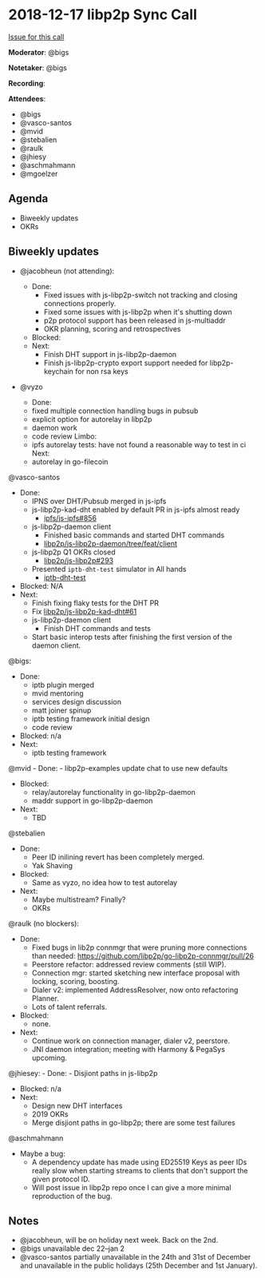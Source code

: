 # 2018-12-17 libp2p Sync Call

[Issue for this call](https://github.com/libp2p/team-mgmt/issues/16)

**Moderator**: @bigs

**Notetaker**: @bigs

**Recording**:

**Attendees**:
  - @bigs
  - @vasco-santos
  - @mvid
  - @stebalien
  - @raulk
  - @jhiesy
  - @aschmahmann
  - @mgoelzer

## Agenda

- Biweekly updates 
- OKRs

## Biweekly updates
  
- @jacobheun (not attending):
  - Done:
    - Fixed issues with js-libp2p-switch not tracking and closing connections properly.
    - Fixed some issues with js-libp2p when it's shutting down
    - p2p protocol support has been released in js-multiaddr
    - OKR planning, scoring and retrospectives
  - Blocked:
  - Next:
    - Finish DHT support in js-libp2p-daemon
    - Finish js-libp2p-crypto export support needed for libp2p-keychain for non rsa keys

- @vyzo
	- Done: 
  	- fixed multiple connection handling bugs in pubsub
    - explicit option for autorelay in libp2p
    - daemon work
    - code review
  Limbo:
  	- ipfs autorelay tests: have not found a reasonable way to test in ci
	Next:
  	- autorelay in go-filecoin

@vasco-santos
- Done:
  - IPNS over DHT/Pubsub merged in js-ipfs
  - js-libp2p-kad-dht enabled by default PR in js-ipfs almost ready
    - [ipfs/js-ipfs#856](https://github.com/ipfs/js-ipfs/pull/856)
  - js-libp2p-daemon client
    - Finished basic commands and started DHT commands
    - [libp2p/js-libp2p-daemon/tree/feat/client](https://github.com/libp2p/js-libp2p-daemon/tree/feat/client)
  - js-libp2p Q1 OKRs closed
    - [libp2p/js-libp2p#293](https://github.com/libp2p/js-libp2p/pull/293)
  - Presented `iptb-dht-test` simulator in All hands
    - [iptb-dht-test](https://github.com/vasco-santos/iptb-dht-test)
- Blocked: N/A
- Next:
  - Finish fixing flaky tests for the DHT PR
  - Fix [libp2p/js-libp2p-kad-dht#61](https://github.com/libp2p/js-libp2p-kad-dht/issues/61)
  - js-libp2p-daemon client
    - Finish DHT commands and tests
  - Start basic interop tests after finishing the first version of the daemon client.
  
@bigs:
  - Done:
    - iptb plugin merged
    - mvid mentoring
    - services design discussion
    - matt joiner spinup
    - iptb testing framework initial design
    - code review
  - Blocked: n/a
  - Next:
    - iptb testing framework
    
@mvid
	- Done:
  	- libp2p-examples update chat to use new defaults
  - Blocked:
  	- relay/autorelay functionality in go-libp2p-daemon
    - maddr support in go-libp2p-daemon
  - Next:
  	- TBD

@stebalien
  - Done:
    - Peer ID inilining revert has been completely merged.
    - Yak Shaving
  - Blocked:
    - Same as vyzo, no idea how to test autorelay
  - Next:
    - Maybe multistream? Finally?
    - OKRs

@raulk (no blockers):
  - Done:
    - Fixed bugs in lib2p connmgr that were pruning more connections than needed: https://github.com/libp2p/go-libp2p-connmgr/pull/26
    - Peerstore refactor: addressed review comments (still WIP).
    - Connection mgr: started sketching new interface proposal with locking, scoring, boosting.
    - Dialer v2: implemented AddressResolver, now onto refactoring Planner.
    - Lots of talent referrals.
  - Blocked:
    - none.
  - Next:
    - Continue work on connection manager, dialer v2, peerstore.
    - JNI daemon integration; meeting with Harmony & PegaSys upcoming.
   
@jhiesey:
	- Done:
  	- Disjiont paths in js-libp2p
  - Blocked: n/a
  - Next:
  	- Design new DHT interfaces
    - 2019 OKRs
    - Merge disjiont paths in go-libp2p; there are some test failures
  
@aschmahmann
  - Maybe a bug:
    - A dependency update has made using ED25519 Keys as peer IDs really slow when starting streams to clients that don't support the given protocol ID.
    - Will post issue in libp2p repo once I can give a more minimal reproduction of the bug.
  
## Notes
- @jacobheun, will be on holiday next week. Back on the 2nd.
- @bigs unavailable dec 22–jan 2
- @vasco-santos partially unavailable in the 24th and 31st of December and unavailable in the public holidays (25th December and 1st January).

